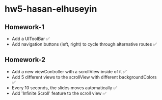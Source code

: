 # hw5-hasan-elhuseyin

## Homework-1

- Add a UIToolBar ✅
- Add navigation buttons (left, right) to cycle through alternative routes ✅

## Homework-2

- Add a new viewController with a scrollView inside of it ✅
- Add 5 different views to the scrollView with different backgroundColors ✅
- Every 10 seconds, the slides moves automatically ✅
- Add 'Infinite Scroll' feature to the scroll view ✅